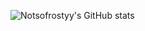 ![Notsofrostyy's GitHub stats](https://github-readme-stats.vercel.app/api?username=notsofrostyy&show_icons=true&theme=tokyonight)
